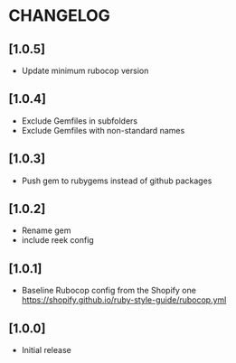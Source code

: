 # CHANGELOG

## [1.0.5]

- Update minimum rubocop version

## [1.0.4]

- Exclude Gemfiles in subfolders
- Exclude Gemfiles with non-standard names

## [1.0.3]

- Push gem to rubygems instead of github packages

## [1.0.2]

- Rename gem
- include reek config

## [1.0.1]

- Baseline Rubocop config from the Shopify one https://shopify.github.io/ruby-style-guide/rubocop.yml

## [1.0.0]

- Initial release
